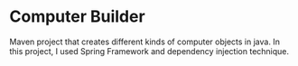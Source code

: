 # Computer Builder
Maven project that creates different kinds of computer objects in java. 
In this project, I used Spring Framework and dependency injection technique.
